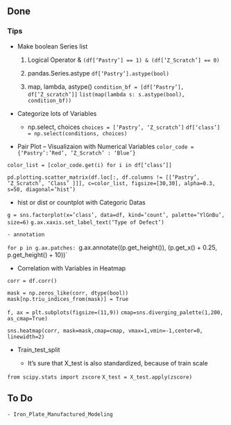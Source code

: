 ## Done

### Tips

- Make boolean Series list

	1. Logical Operator &
`(df[‘Pastry’] == 1) & (df[‘Z_Scratch’] == 0)`

	2. pandas.Series.astype
`df[‘Pastry’].astype(bool)`

	3. map, lambda, astype()
`condition_bf = [df[‘Pastry’], df[‘Z_scratch’]]`
`list(map(lambda s: s.astype(bool), condition_bf))`

- Categorize lots of Variables

	- np.select, choices
`choices = [‘Pastry’, ‘Z_scratch’]`
`df[‘class’] = np.select(conditions, choices)`

- Pair Plot – Visualizaion with Numerical Variables
`color_code = {‘Pastry’:’Red’, ‘Z_Scratch’ : ‘Blue’}`

`color_list = [color_code.get(i) for i in df[‘class’]]`

`pd.plotting.scatter_matrix(df.loc[:, df.columns != [[‘Pastry’, ‘Z_Scratch’, ‘Class’ ]]], c=color_list, figsize=[30,30], alpha=0.3, s=50, diagonal=’hist’)`

- hist or dist or countplot with Categoric Datas

`g = sns.factorplot(x=’class’, data=df, kind=’count’, palette=’YlGnBu’, size=6)`
`g.ax.xaxis.set_label_text(‘Type of Defect’)`

	- annotation

`for p in g.ax.patches:
`g.ax.annotate((p.get_height()), (p.get_x() + 0.25, p.get_height() + 10))`

- Correlation with Variables in Heatmap

`corr = df.corr()`

`mask = np.zeros_like(corr, dtype(bool))`
`mask[np.triu_indices_from(mask)] = True`

`f, ax = plt.subplots(figsize=(11,9))`
`cmap=sns.diverging_palette(1,200, as_cmap=True)`

`sns.heatmap(corr, mask=mask,cmap=cmap, vmax=1,vmin=-1,center=0, linewidth=2)`

- Train_test_split

	- It’s sure that X_test is also standardized, because of train scale

`from scipy.stats import zscore`
`X_test = X_test.apply(zscore)`

## To Do

	- Iron_Plate_Manufactured_Modeling
